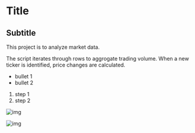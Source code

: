 # Title # 

## Subtitle ##

This project is to analyze market data. 

The script iterates through rows to aggrogate trading volume. When a new ticker is identified, price changes are calculated. 
* bullet 1
* bullet 2

1. step 1
2. step 2

![img](https://t4.ftcdn.net/jpg/00/97/58/97/240_F_97589769_t45CqXyzjz0KXwoBZT9PRaWGHRk5hQqQ.jpg)

![img](./image.jpg)
